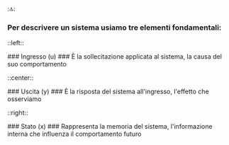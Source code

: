 ::top::
### Per descrivere un sistema usiamo tre elementi fondamentali:

::left::
<div class="text-center">

<mdi-import size="20"/>
### <Alert strong>Ingresso (u)</Alert>
### È la <Alert>sollecitazione</Alert> applicata al sistema, la causa del suo comportamento

</div>


::center::
<div class="text-center">

<mdi-export size="20"/>
### <Alert strong>Uscita (y)</Alert>
### È la <Alert>risposta</Alert> del sistema all'ingresso, l'effetto che osserviamo

</div>

::right::
<div class="text-center">

<mdi-harddisk size="20"/>
### <Alert strong>Stato (x)</Alert>
### Rappresenta la <Alert>memoria</Alert> del sistema, l'informazione interna che influenza il comportamento futuro

</div>
